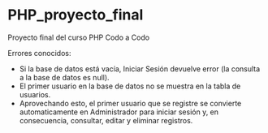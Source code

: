 # PHP_proyecto_final
Proyecto final del curso PHP Codo a Codo


Errores conocidos:

- Si la base de datos está vacía, Iniciar Sesión devuelve error (la consulta a la base de datos es null).
- El primer usuario en la base de datos no se muestra en la tabla de usuarios.
- Aprovechando esto, el primer usuario que se registre se convierte automaticamente en Administrador para iniciar sesión y, en consecuencia, consultar, editar y eliminar registros.
